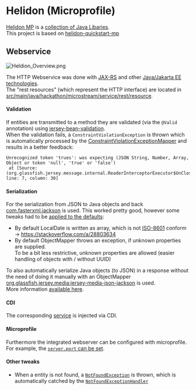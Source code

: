 # Helidon (Microprofile)

[Helidon MP](https://helidon.io/docs/latest/#/about/02_introduction) is a [collection of Java Libaries](https://alb2k.github.io/fuel-filling-service/dependencies/#Dependency_Tree).<br>
This project is based on [helidon-quickstart-mp](https://github.com/oracle/helidon/tree/master/examples/quickstarts/helidon-quickstart-mp)

## Webservice
![Heldion_Overview.png](https://user-images.githubusercontent.com/80211953/113520281-34e32f80-9592-11eb-8ea8-6d5d118864b2.png)

The HTTP Webservice was done with [JAX-RS](https://en.wikipedia.org/wiki/Jakarta_RESTful_Web_Services) and other [Java/Jakarta EE technologies](https://en.wikipedia.org/wiki/Jakarta_EE).<br>
The "rest resources" (which represent the HTTP interface) are located in [src/main/java/hackathon/microstream/service/rest/resource](../src/main/java/hackathon/microstream/service/rest/resource).

#### Validation
If entities are transmitted to a method they are validated (via the ``@Valid`` annotation) using [jersey-bean-validation](https://eclipse-ee4j.github.io/jersey.github.io/documentation/latest/bean-validation.html).<br>
When the validation fails, a ``ConstraintViolationException`` is thrown which is automatically processed by the [ConstraintViolationExceptionMapper](../src/main/java/hackathon/microstream/service/system/ConstraintViolationExceptionMapper.java) and results in a better feedback:
```
Unrecognized token 'trues': was expecting (JSON String, Number, Array, Object or token 'null', 'true' or 'false')
 at [Source: (org.glassfish.jersey.message.internal.ReaderInterceptorExecutor$UnCloseableInputStream); line: 7, column: 30]
```

#### Serialization
For the serialization from JSON to Java objects and back [com.fasterxml.jackson](https://github.com/FasterXML/jackson) is used.
This worked pretty good, however some tweaks had to be [applied to the defaults](../src/main/java/hackathon/microstream/service/system/ObjectMapperContextResolver.java):
* By default LocalDate is written as array, which is not [ISO-8601](https://en.wikipedia.org/wiki/ISO_8601) conform<br>
 → https://stackoverflow.com/a/28803634
* By default ObjectMapper throws an exception, if unknown properties are supplied.<br>
 To be a bit less restrictive, unknown properties are allowed (easier handling of objects with / without UUID)
 
To also automatically serialize Java objects (to JSON) in a response without the need of doing it manually with an ObjectMapper [org.glassfish.jersey.media:jersey-media-json-jackson](https://mvnrepository.com/artifact/org.glassfish.jersey.media/jersey-media-json-jackson) is used.<br>
More information [available here](https://stackoverflow.com/questions/26207252/messagebodywriter-not-found-for-media-type-application-json).

#### CDI
The corresponding [service](../src/main/java/hackathon/microstream/service/provider) is injected via CDI.

#### Microprofile
Furthermore the integrated webserver can be configured with microprofile.<br>
For example, the [``server.port`` can be set](../src/main/resources/META-INF/microprofile-config.properties#L4-L6).

#### Other tweaks
* When a entity is not found, a [``NotFoundException``](../src/main/java/hackathon/microstream/dal/util/NotFoundException.java) is thrown, which is automatically catched by the [``NotFoundExceptionHandler``](../src/main/java/hackathon/microstream/service/rest/errorhandling/NotFoundExceptionHandler.java)

